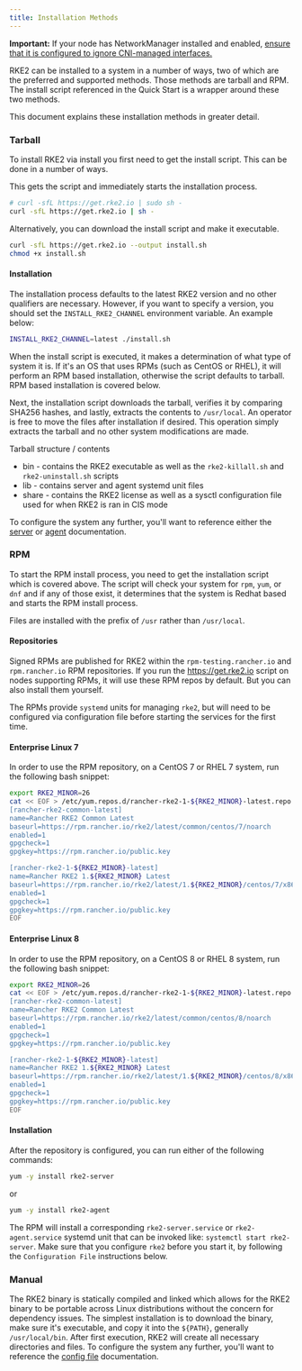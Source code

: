 ```yaml
---
title: Installation Methods
---
```


**Important:** If your node has NetworkManager installed and enabled, [ensure that it is configured to ignore CNI-managed interfaces.](../known_issues.md#networkmanager)

RKE2 can be installed to a system in a number of ways, two of which are the preferred and supported methods. Those methods are tarball and RPM. The install script referenced in the Quick Start is a wrapper around these two methods.

This document explains these installation methods in greater detail.

### Tarball

To install RKE2 via install you first need to get the install script. This can be done in a number of ways.

This gets the script and immediately starts the installation process.

```sh
# curl -sfL https://get.rke2.io | sudo sh -
curl -sfL https://get.rke2.io | sh -
```

Alternatively, you can download the install script and make it executable.

```sh
curl -sfL https://get.rke2.io --output install.sh
chmod +x install.sh
```

#### Installation

The installation process defaults to the latest RKE2 version and no other qualifiers are necessary. However, if you want to specify a version, you should set the `INSTALL_RKE2_CHANNEL` environment variable. An example below:

```bash
INSTALL_RKE2_CHANNEL=latest ./install.sh
```

When the install script is executed, it makes a determination of what type of system it is. If it's an OS that uses RPMs (such as CentOS or RHEL), it will perform an RPM based installation, otherwise the script defaults to tarball. RPM based installation is covered below.

Next, the installation script downloads the tarball, verifies it by comparing SHA256 hashes, and lastly, extracts the contents to `/usr/local`. An operator is free to move the files after installation if desired. This operation simply extracts the tarball and no other system modifications are made.

Tarball structure / contents

* bin - contains the RKE2 executable as well as the `rke2-killall.sh` and `rke2-uninstall.sh` scripts
* lib - contains server and agent systemd unit files
* share - contains the RKE2 license as well as a sysctl configuration file used for when RKE2 is ran in CIS mode

To configure the system any further, you'll want to reference either the [server](../reference/server_config.md) or [agent](../reference/linux_agent_config.md) documentation.

### RPM

To start the RPM install process, you need to get the installation script which is covered above. The script will check your system for `rpm`, `yum`, or `dnf` and if any of those exist, it determines that the system is Redhat based and starts the RPM install process.

Files are installed with the prefix of `/usr` rather than `/usr/local`.

#### Repositories

Signed RPMs are published for RKE2 within the `rpm-testing.rancher.io` and `rpm.rancher.io` RPM repositories. If you run the https://get.rke2.io script on nodes supporting RPMs, it will use these RPM repos by default. But you can also install them yourself.

The RPMs provide `systemd` units for managing `rke2`, but will need to be configured via configuration file before starting the services for the first time.

#### Enterprise Linux 7

In order to use the RPM repository, on a CentOS 7 or RHEL 7 system, run the following bash snippet:

```bash
export RKE2_MINOR=26
cat << EOF > /etc/yum.repos.d/rancher-rke2-1-${RKE2_MINOR}-latest.repo
[rancher-rke2-common-latest]
name=Rancher RKE2 Common Latest
baseurl=https://rpm.rancher.io/rke2/latest/common/centos/7/noarch
enabled=1
gpgcheck=1
gpgkey=https://rpm.rancher.io/public.key

[rancher-rke2-1-${RKE2_MINOR}-latest]
name=Rancher RKE2 1.${RKE2_MINOR} Latest
baseurl=https://rpm.rancher.io/rke2/latest/1.${RKE2_MINOR}/centos/7/x86_64
enabled=1
gpgcheck=1
gpgkey=https://rpm.rancher.io/public.key
EOF
```

#### Enterprise Linux 8

In order to use the RPM repository, on a CentOS 8 or RHEL 8 system, run the following bash snippet:

```bash
export RKE2_MINOR=26
cat << EOF > /etc/yum.repos.d/rancher-rke2-1-${RKE2_MINOR}-latest.repo
[rancher-rke2-common-latest]
name=Rancher RKE2 Common Latest
baseurl=https://rpm.rancher.io/rke2/latest/common/centos/8/noarch
enabled=1
gpgcheck=1
gpgkey=https://rpm.rancher.io/public.key

[rancher-rke2-1-${RKE2_MINOR}-latest]
name=Rancher RKE2 1.${RKE2_MINOR} Latest
baseurl=https://rpm.rancher.io/rke2/latest/1.${RKE2_MINOR}/centos/8/x86_64
enabled=1
gpgcheck=1
gpgkey=https://rpm.rancher.io/public.key
EOF
```

#### Installation

After the repository is configured, you can run either of the following commands:

```sh
yum -y install rke2-server
```

or

```sh
yum -y install rke2-agent
```

The RPM will install a corresponding `rke2-server.service` or `rke2-agent.service` systemd unit that can be invoked like: `systemctl start rke2-server`. Make sure that you configure `rke2` before you start it, by following the `Configuration File` instructions below.

### Manual

The RKE2 binary is statically compiled and linked which allows for the RKE2 binary to be portable across Linux distributions without the concern for dependency issues. The simplest installation is to download the binary, make sure it's executable, and copy it into the `${PATH}`, generally `/usr/local/bin`. After first execution, RKE2 will create all necessary directories and files. To configure the system any further, you'll want to reference the [config file](configuration.md) documentation.
